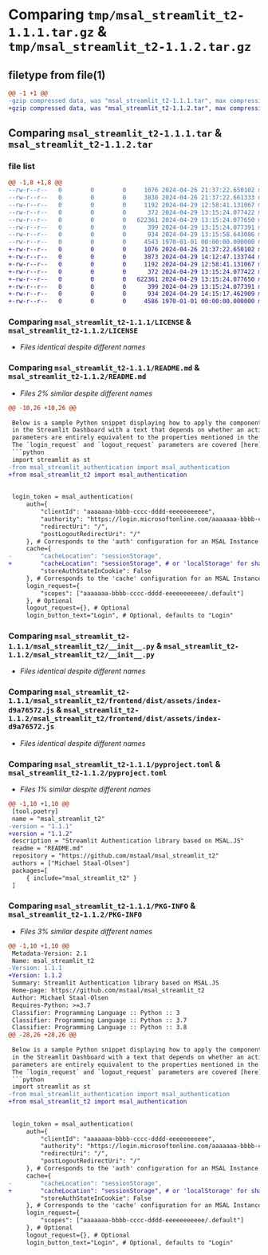 # Comparing `tmp/msal_streamlit_t2-1.1.1.tar.gz` & `tmp/msal_streamlit_t2-1.1.2.tar.gz`

## filetype from file(1)

```diff
@@ -1 +1 @@
-gzip compressed data, was "msal_streamlit_t2-1.1.1.tar", max compression
+gzip compressed data, was "msal_streamlit_t2-1.1.2.tar", max compression
```

## Comparing `msal_streamlit_t2-1.1.1.tar` & `msal_streamlit_t2-1.1.2.tar`

### file list

```diff
@@ -1,8 +1,8 @@
--rw-r--r--   0        0        0     1076 2024-04-26 21:37:22.650102 msal_streamlit_t2-1.1.1/LICENSE
--rw-r--r--   0        0        0     3830 2024-04-26 21:37:22.661333 msal_streamlit_t2-1.1.1/README.md
--rw-r--r--   0        0        0     1192 2024-04-29 12:58:41.131067 msal_streamlit_t2-1.1.1/msal_streamlit_t2/__init__.py
--rw-r--r--   0        0        0      372 2024-04-29 13:15:24.077422 msal_streamlit_t2-1.1.1/msal_streamlit_t2/frontend/dist/assets/index-297265e4.css
--rw-r--r--   0        0        0   622361 2024-04-29 13:15:24.077650 msal_streamlit_t2-1.1.1/msal_streamlit_t2/frontend/dist/assets/index-d9a76572.js
--rw-r--r--   0        0        0      399 2024-04-29 13:15:24.077391 msal_streamlit_t2-1.1.1/msal_streamlit_t2/frontend/dist/index.html
--rw-r--r--   0        0        0      934 2024-04-29 13:15:58.643086 msal_streamlit_t2-1.1.1/pyproject.toml
--rw-r--r--   0        0        0     4543 1970-01-01 00:00:00.000000 msal_streamlit_t2-1.1.1/PKG-INFO
+-rw-r--r--   0        0        0     1076 2024-04-26 21:37:22.650102 msal_streamlit_t2-1.1.2/LICENSE
+-rw-r--r--   0        0        0     3873 2024-04-29 14:12:47.133744 msal_streamlit_t2-1.1.2/README.md
+-rw-r--r--   0        0        0     1192 2024-04-29 12:58:41.131067 msal_streamlit_t2-1.1.2/msal_streamlit_t2/__init__.py
+-rw-r--r--   0        0        0      372 2024-04-29 13:15:24.077422 msal_streamlit_t2-1.1.2/msal_streamlit_t2/frontend/dist/assets/index-297265e4.css
+-rw-r--r--   0        0        0   622361 2024-04-29 13:15:24.077650 msal_streamlit_t2-1.1.2/msal_streamlit_t2/frontend/dist/assets/index-d9a76572.js
+-rw-r--r--   0        0        0      399 2024-04-29 13:15:24.077391 msal_streamlit_t2-1.1.2/msal_streamlit_t2/frontend/dist/index.html
+-rw-r--r--   0        0        0      934 2024-04-29 14:15:17.462909 msal_streamlit_t2-1.1.2/pyproject.toml
+-rw-r--r--   0        0        0     4586 1970-01-01 00:00:00.000000 msal_streamlit_t2-1.1.2/PKG-INFO
```

### Comparing `msal_streamlit_t2-1.1.1/LICENSE` & `msal_streamlit_t2-1.1.2/LICENSE`

 * *Files identical despite different names*

### Comparing `msal_streamlit_t2-1.1.1/README.md` & `msal_streamlit_t2-1.1.2/README.md`

 * *Files 2% similar despite different names*

```diff
@@ -10,26 +10,26 @@
 
 Below is a sample Python snippet displaying how to apply the component. Visually, the component gives rise to a single button
 in the Streamlit Dashboard with a text that depends on whether an active login session exists. The `auth` and `cache`
 parameters are entirely equivalent to the properties mentioned in the [Github documentation](https://github.com/AzureAD/microsoft-authentication-library-for-js/blob/dev/lib/msal-browser/docs/initialization.md).
 The `login_request` and `logout_request` parameters are covered [here](https://github.com/AzureAD/microsoft-authentication-library-for-js/blob/dev/lib/msal-browser/docs/login-user.md).
 ```python
 import streamlit as st
-from msal_streamlit_authentication import msal_authentication
+from msal_streamlit_t2 import msal_authentication
 
 
 login_token = msal_authentication(
     auth={
         "clientId": "aaaaaaa-bbbb-cccc-dddd-eeeeeeeeeee",
         "authority": "https://login.microsoftonline.com/aaaaaaa-bbbb-cccc-dddd-eeeeeeeeeee",
         "redirectUri": "/",
         "postLogoutRedirectUri": "/"
     }, # Corresponds to the 'auth' configuration for an MSAL Instance
     cache={
-        "cacheLocation": "sessionStorage",
+        "cacheLocation": "sessionStorage", # or 'localStorage' for sharing sessions between tabs 
         "storeAuthStateInCookie": False
     }, # Corresponds to the 'cache' configuration for an MSAL Instance
     login_request={
         "scopes": ["aaaaaaa-bbbb-cccc-dddd-eeeeeeeeeee/.default"]
     }, # Optional
     logout_request={}, # Optional
     login_button_text="Login", # Optional, defaults to "Login"
```

### Comparing `msal_streamlit_t2-1.1.1/msal_streamlit_t2/__init__.py` & `msal_streamlit_t2-1.1.2/msal_streamlit_t2/__init__.py`

 * *Files identical despite different names*

### Comparing `msal_streamlit_t2-1.1.1/msal_streamlit_t2/frontend/dist/assets/index-d9a76572.js` & `msal_streamlit_t2-1.1.2/msal_streamlit_t2/frontend/dist/assets/index-d9a76572.js`

 * *Files identical despite different names*

### Comparing `msal_streamlit_t2-1.1.1/pyproject.toml` & `msal_streamlit_t2-1.1.2/pyproject.toml`

 * *Files 1% similar despite different names*

```diff
@@ -1,10 +1,10 @@
 [tool.poetry]
 name = "msal_streamlit_t2"
-version = "1.1.1"
+version = "1.1.2"
 description = "Streamlit Authentication library based on MSAL.JS"
 readme = "README.md"
 repository = "https://github.com/mstaal/msal_streamlit_t2"
 authors = ["Michael Staal-Olsen"]
 packages=[
     { include="msal_streamlit_t2" }
 ]
```

### Comparing `msal_streamlit_t2-1.1.1/PKG-INFO` & `msal_streamlit_t2-1.1.2/PKG-INFO`

 * *Files 3% similar despite different names*

```diff
@@ -1,10 +1,10 @@
 Metadata-Version: 2.1
 Name: msal_streamlit_t2
-Version: 1.1.1
+Version: 1.1.2
 Summary: Streamlit Authentication library based on MSAL.JS
 Home-page: https://github.com/mstaal/msal_streamlit_t2
 Author: Michael Staal-Olsen
 Requires-Python: >=3.7
 Classifier: Programming Language :: Python :: 3
 Classifier: Programming Language :: Python :: 3.7
 Classifier: Programming Language :: Python :: 3.8
@@ -28,26 +28,26 @@
 
 Below is a sample Python snippet displaying how to apply the component. Visually, the component gives rise to a single button
 in the Streamlit Dashboard with a text that depends on whether an active login session exists. The `auth` and `cache`
 parameters are entirely equivalent to the properties mentioned in the [Github documentation](https://github.com/AzureAD/microsoft-authentication-library-for-js/blob/dev/lib/msal-browser/docs/initialization.md).
 The `login_request` and `logout_request` parameters are covered [here](https://github.com/AzureAD/microsoft-authentication-library-for-js/blob/dev/lib/msal-browser/docs/login-user.md).
 ```python
 import streamlit as st
-from msal_streamlit_authentication import msal_authentication
+from msal_streamlit_t2 import msal_authentication
 
 
 login_token = msal_authentication(
     auth={
         "clientId": "aaaaaaa-bbbb-cccc-dddd-eeeeeeeeeee",
         "authority": "https://login.microsoftonline.com/aaaaaaa-bbbb-cccc-dddd-eeeeeeeeeee",
         "redirectUri": "/",
         "postLogoutRedirectUri": "/"
     }, # Corresponds to the 'auth' configuration for an MSAL Instance
     cache={
-        "cacheLocation": "sessionStorage",
+        "cacheLocation": "sessionStorage", # or 'localStorage' for sharing sessions between tabs 
         "storeAuthStateInCookie": False
     }, # Corresponds to the 'cache' configuration for an MSAL Instance
     login_request={
         "scopes": ["aaaaaaa-bbbb-cccc-dddd-eeeeeeeeeee/.default"]
     }, # Optional
     logout_request={}, # Optional
     login_button_text="Login", # Optional, defaults to "Login"
```

